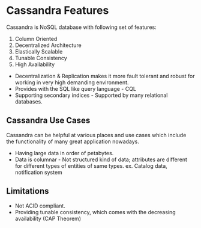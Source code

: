 # Cassandra Features

Cassandra is NoSQL database with following set of features: 

1. Column Oriented
2. Decentralized Architecture
3. Elastically Scalable
4. Tunable Consistency 
5. High Availability 

- Decentralization & Replication makes it more fault tolerant and robust for working in very high demanding environment. 
- Provides with the SQL like query language - CQL
- Supporting secondary indices - Supported by many relational databases. 

## Cassandra Use Cases
Cassandra can be helpful at various places and use cases which include the functionality of many great application nowadays. 
- Having large data in order of petabytes. 
- Data is columnar - Not structured kind of data; attributes are different for different types of entities of same types. ex. Catalog data, notification system


## Limitations
- Not ACID compliant. 
- Providing tunable consistency, which comes with the decreasing availability (CAP Theorem)


